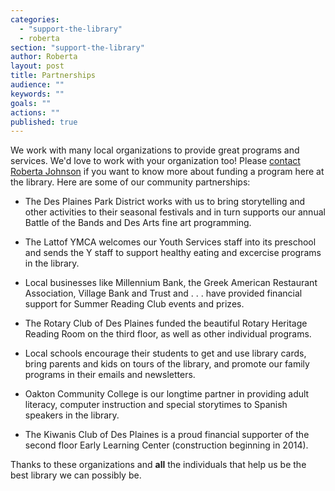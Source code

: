 ```yaml
---
categories: 
  - "support-the-library"
  - roberta
section: "support-the-library"
author: Roberta
layout: post
title: Partnerships
audience: ""
keywords: ""
goals: ""
actions: ""
published: true
---
```


We work with many local organizations to provide great programs and services. We'd love to work with your organization too! Please [contact Roberta Johnson](mailto:rjohnson@dppl.org) if you want to know more about funding a program here at the library. Here are some of our community partnerships:


- The Des Plaines Park District works with us to bring storytelling and other activities to their seasonal festivals and in turn supports our annual Battle of the Bands and Des Arts fine art programming.


- The Lattof YMCA welcomes our Youth Services staff into its preschool and sends the Y staff to support healthy eating and excercise programs in the library.


- Local businesses like Millennium Bank, the Greek American Restaurant Association, Village Bank and Trust and . . . have provided financial support for Summer Reading Club events and prizes. 


- The Rotary Club of Des Plaines funded the beautiful Rotary Heritage Reading Room on the third floor, as well as other individual programs.

- Local schools encourage their students to get and use library cards, bring parents and kids on tours of the library, and promote our family programs in their emails and newsletters.

- Oakton Community College is our longtime partner in providing adult literacy, computer instruction and special storytimes to Spanish speakers in the library.

- The Kiwanis Club of Des Plaines is a proud financial supporter of the second floor Early Learning Center (construction beginning in 2014).

Thanks to these organizations and **all** the individuals that help us be the best library we can possibly be.